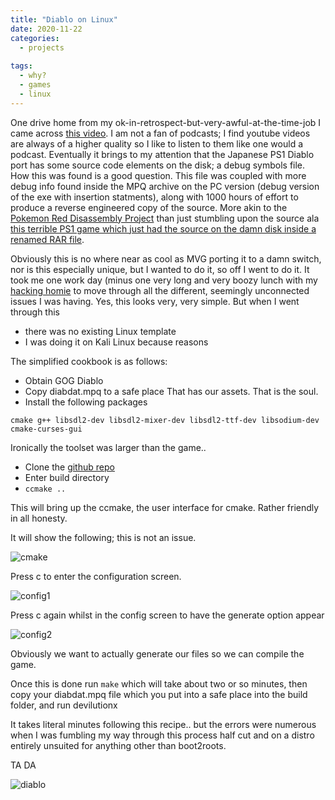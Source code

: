 ```yaml
---
title: "Diablo on Linux"
date: 2020-11-22
categories:
  - projects
  
tags:
  - why?
  - games
  - linux
---
```


One drive home from my ok-in-retrospect-but-very-awful-at-the-time-job I came across [this video](https://www.youtube.com/watch?v=5tADL_fmsHQ). I am not a fan of podcasts; I find youtube videos are always of a higher quality so I like to listen to them like one would a podcast. Eventually it brings to my attention that the Japanese PS1 Diablo port has some source code elements on the disk; a debug symbols file. How this was found is a good question. This file was coupled with more debug info found inside the MPQ archive on the PC version (debug version of the exe with insertion statments), along with 1000 hours of effort to produce a reverse engineered copy of the source. More akin to the [Pokemon Red Disassembly Project](https://github.com/pret/pokered) than just stumbling upon the source ala [this terrible PS1 game which just had the source on the damn disk inside a renamed RAR file](https://tcrf.net/360:_Three_Sixty).

Obviously this is no where near as cool as MVG porting it to a damn switch, nor is this especially unique, but I wanted to do it, so off I went to do it. It took me one work day (minus one very long and very boozy lunch with my [hacking homie](https://kymb0.github.io/) to move through all the different, seemingly unconnected issues I was having. Yes, this looks very, very simple. But when I went through this

- there was no existing Linux template
- I was doing it on Kali Linux because reasons

The simplified cookbook is as follows:

- Obtain GOG Diablo
- Copy diabdat.mpq to a safe place
That has our assets. That is the soul.
- Install the following packages

````cmake g++ libsdl2-dev libsdl2-mixer-dev libsdl2-ttf-dev libsodium-dev cmake-curses-gui````

Ironically the toolset was larger than the game..

- Clone the [github repo](https://github.com/diasurgical/devilutionX)
- Enter build directory
- ````ccmake ..````

This will bring up the ccmake, the user interface for cmake. Rather friendly in all honesty.

It will show the following; this is not an issue.

![cmake](/assets/images/diablo/cmake)

Press c to enter the configuration screen.

![config1](/assets/images/diablo/configure1)

Press c again whilst in the config screen to have the generate option appear

![config2](/assets/images/diablo/configure2)

Obviously we want to actually generate our files so we can compile the game.

Once this is done run ````make```` which will take about two or so minutes, then copy your diabdat.mpq file which you put into a safe place into the build folder, and run devilutionx

It takes literal minutes following this recipe.. but the errors were numerous when I was fumbling my way through this process half cut and on a distro entirely unsuited for anything other than boot2roots.

TA DA

![diablo](/assets/images/diablo/diablo.png)



